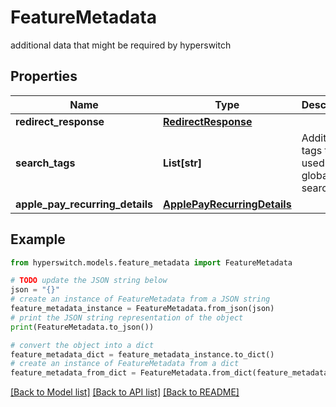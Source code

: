 # FeatureMetadata

additional data that might be required by hyperswitch

## Properties

Name | Type | Description | Notes
------------ | ------------- | ------------- | -------------
**redirect_response** | [**RedirectResponse**](RedirectResponse.md) |  | [optional] 
**search_tags** | **List[str]** | Additional tags to be used for global search | [optional] 
**apple_pay_recurring_details** | [**ApplePayRecurringDetails**](ApplePayRecurringDetails.md) |  | [optional] 

## Example

```python
from hyperswitch.models.feature_metadata import FeatureMetadata

# TODO update the JSON string below
json = "{}"
# create an instance of FeatureMetadata from a JSON string
feature_metadata_instance = FeatureMetadata.from_json(json)
# print the JSON string representation of the object
print(FeatureMetadata.to_json())

# convert the object into a dict
feature_metadata_dict = feature_metadata_instance.to_dict()
# create an instance of FeatureMetadata from a dict
feature_metadata_from_dict = FeatureMetadata.from_dict(feature_metadata_dict)
```
[[Back to Model list]](../README.md#documentation-for-models) [[Back to API list]](../README.md#documentation-for-api-endpoints) [[Back to README]](../README.md)


